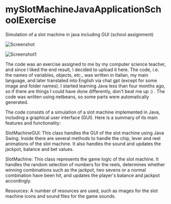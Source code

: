 # mySlotMachineJavaApplicationSchoolExercise
Simulation of a slot machine in java including GUI (school assignment)

![Screenshot](https://github.com/MrJoelao/mySlotMachineJavaApplicationSchoolExercise/assets/108810123/85fe5004-63d3-4b0c-970c-c965755baaae)

![Screenshot1](https://github.com/MrJoelao/mySlotMachineJavaApplicationSchoolExercise/assets/108810123/f835a54e-98f3-4869-80fd-169a68b48682)

The code was an exercise assigned to me by my computer science teacher, and since I liked the end result, I decided to upload it here. 
The code, i.e. the names of variables, objects, etc., was written in Italian, my main language, and later translated into English via chat gpt (except for some image and folder names). 
I started learning Java less than four months ago, so if there are things I could have done differently, don't beat me up :) . 
The code was written using netbeans, so some parts were automatically generated.

The code consists of a simulation of a slot machine implemented in Java, including a graphical user interface (GUI). Here is a summary of its main features and functionality:

SlotMachineGUI: This class handles the GUI of the slot machine using Java Swing. Inside there are several methods to handle the chip, lever and reel animations of the slot machine. It also handles the sound and updates the jackpot, balance and bet values.

SlotMachine: This class represents the game logic of the slot machine. It handles the random selection of numbers for the reels, determines whether winning combinations such as the jackpot, two sevens or a normal combination have been hit, and updates the player's balance and jackpot accordingly.

Resources: A number of resources are used, such as images for the slot machine icons and sound files for the game sounds.



